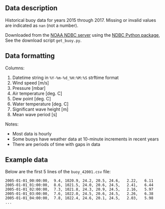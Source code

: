 ## Data description

Historical buoy data for years 2015 through 2017.
Missing or invalid values are indicated as `nan` (not a number).

Downloaded from the [NOAA NDBC server](http://www.ndbc.noaa.gov)
using the [NDBC Python package](https://github.com/wavebitscientific/ndbc),
See the download script `get_buoy.py`.

## Data formatting

Columns:

1. Datetime string in `%Y-%m-%d_%H:%M:%S` strftime format
2. Wind speed [m/s]
3. Pressure [mbar]
4. Air temperature [deg. C]
5. Dew point [deg. C]
6. Water temperature [deg. C]
7. Significant wave height [m]
8. Mean wave period [s]

Notes:

* Most data is hourly
* Some buoys have weather data at 10-minute increments in recent years
* There are periods of time with gaps in data

## Example data

Below are the first 5 lines of the `buoy_42001.csv` file:

```
2005-01-01_00:00:00,  9.4, 1020.9, 24.2, 20.5, 24.6,   2.22,   6.11
2005-01-01_01:00:00,  8.6, 1021.5, 24.0, 20.6, 24.5,   2.41,   6.44
2005-01-01_02:00:00,  7.3, 1021.8, 24.3, 20.9, 24.5,   2.16,   5.97
2005-01-01_03:00:00,  7.6, 1022.0, 24.5, 20.6, 24.5,   2.26,   6.38
2005-01-01_04:00:00,  7.8, 1022.4, 24.6, 20.1, 24.5,   2.03,   5.98
...
```
